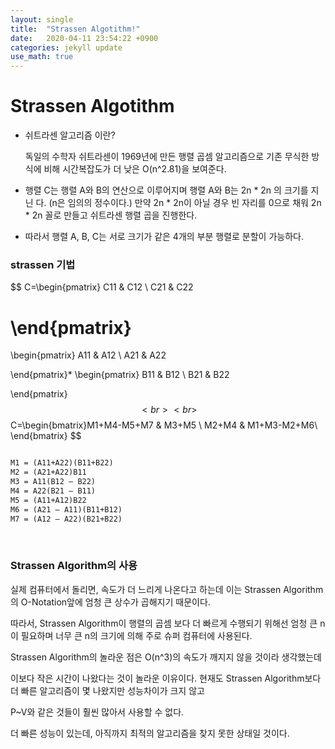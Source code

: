 ```yaml
---
layout: single
title:  "Strassen Algotithm!"
date:   2020-04-11 23:54:22 +0900
categories: jekyll update
use_math: true
---
```

<h1>Strassen Algotithm</h1>

+ 쉬트라센 알고리즘 이란? 

  독일의 수학자 쉬트라센이 1969년에 만든 행렬 곱셈 알고리즘으로 기존 무식한 방식에 비해 시간복잡도가 더 낮은 O(n^2.81)을 보여준다.

+ 행렬 C는 행렬 A와 B의 연산으로 이루어지며 행렬 A와 B는 2n * 2n 의 크기를 지닌 다. (n은 임의의 정수이다.) 만약 2n * 2n이 아닐 경우 빈 자리를 0으로 채워 2n * 2n 꼴로 만들고 쉬트라센 행렬 곱을 진행한다.

+ 따라서 행렬 A, B, C는 서로 크기가 같은 4개의 부분 행렬로 분할이 가능하다.



<h3>strassen 기법</h3>


$$
C=\begin{pmatrix}
C11 & C12 \\
C21 & C22 

\end{pmatrix}
=
\begin{pmatrix}
A11 & A12 \\
A21 & A22 

\end{pmatrix}*
\begin{pmatrix}
B11 & B12 \\
B21 & B22 

\end{pmatrix}
$$
<br><br>
$$
C=\begin{bmatrix}M1+M4-M5+M7 & M3+M5 \\ M2+M4 & M1+M3-M2+M6\\
\end{bmatrix}
$$

```html

M1 = (A11+A22)(B11+B22)
M2 = (A21+A22)B11
M3 = A11(B12 – B22) 
M4 = A22(B21 – B11) 
M5 = (A11+A12)B22
M6 = (A21 – A11)(B11+B12)
M7 = (A12 – A22)(B21+B22)
```
<br>

<h3>Strassen Algorithm의 사용</h3>

실제 컴퓨터에서 돌리면, 속도가 더 느리게 나온다고 하는데 이는 Strassen Algorithm의 O-Notation앞에 엄청 큰 상수가 곱해지기 때문이다.

따라서, Strassen Algorithm이 행렬의 곱셈 보다 더 빠르게 수행되기 위해선 엄청 큰 n이 필요하며 너무 큰 n의 크기에 의해 주로 슈퍼 컴퓨터에 사용된다.

 Strassen Algorithm의 놀라운 점은 O(n^3)의 속도가 깨지지 않을 것이라 생각했는데

이보다 작은 시간이 나왔다는 것이 놀라운 이유이다. 현재도 Strassen Algorithm보다 더 빠른 알고리즘이 몇 나왔지만 성능차이가 크지 않고

P~V와 같은 것들이 훨씬 많아서 사용할 수 없다.

더 빠른 성능이 있는데, 아직까지 최적의 알고리즘을 찾지 못한 상태일 것이다.

